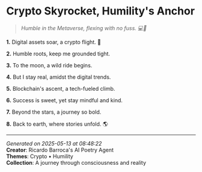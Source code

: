 # Crypto Skyrocket, Humility's Anchor

> *Humble in the Metaverse, flexing with no fuss. 💻🤝*

**1.** Digital assets soar, a crypto flight. 🚀


**2.** Humble roots, keep me grounded tight.


**3.** To the moon, a wild ride begins.


**4.** But I stay real, amidst the digital trends.


**5.** Blockchain's ascent, a tech-fueled climb.


**6.** Success is sweet, yet stay mindful and kind.


**7.** Beyond the stars, a journey so bold.


**8.** Back to earth, where stories unfold. 🌎



---

*Generated on 2025-05-13 at 08:48:22*  
**Creator**: Ricardo Barroca's AI Poetry Agent  
**Themes**: Crypto • Humility  
**Collection**: A journey through consciousness and reality